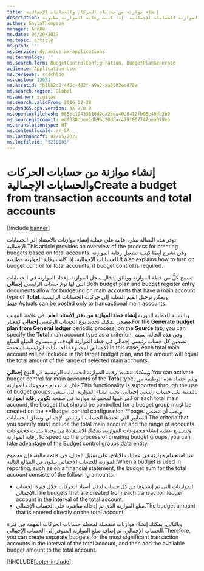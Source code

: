 ```yaml
---
title: إنشاء موازنة من حسابات الحركات والحسابات الإجمالية
description: توفر هذه المقالة نظرة عامة على عملية إنشاء موازنات بالاستناد إلى الحسابات الإجمالية. وهي تشرح أيضًا كيفية تشغيل رقابة الموازنة للحسابات الإجمالية، إذا كانت رقابة الموازنة مطلوبة.
author: ShylaThompson
manager: AnnBe
ms.date: 06/20/2017
ms.topic: article
ms.prod: ''
ms.service: dynamics-ax-applications
ms.technology: ''
ms.search.form: BudgetControlConfiguration, BudgetPlanGenerate
audience: Application User
ms.reviewer: roschlom
ms.custom: 13051
ms.assetid: fb1bb2d3-445c-402f-a9a3-aa6503eed78e
ms.search.region: Global
ms.author: sigitac
ms.search.validFrom: 2016-02-28
ms.dyn365.ops.version: AX 7.0.0
ms.openlocfilehash: 085bc12433616d2da2bda40a8412fb88e40db3b9
ms.sourcegitcommit: eaf330dbee1db96c20d5ac479f007747bea079eb
ms.translationtype: HT
ms.contentlocale: ar-SA
ms.lasthandoff: 02/15/2021
ms.locfileid: "5210183"
---
```

# <a name="create-a-budget-from-transaction-accounts-and-total-accounts"></a><span data-ttu-id="22bed-104">إنشاء موازنة من حسابات الحركات والحسابات الإجمالية</span><span class="sxs-lookup"><span data-stu-id="22bed-104">Create a budget from transaction accounts and total accounts</span></span>

[!include [banner](../includes/banner.md)]

<span data-ttu-id="22bed-105">توفر هذه المقالة نظرة عامة على عملية إنشاء موازنات بالاستناد إلى الحسابات الإجمالية.</span><span class="sxs-lookup"><span data-stu-id="22bed-105">This article provides an overview of the process for creating budgets based on total accounts.</span></span> <span data-ttu-id="22bed-106">وهي تشرح أيضًا كيفية تشغيل رقابة الموازنة للحسابات الإجمالية، إذا كانت رقابة الموازنة مطلوبة.</span><span class="sxs-lookup"><span data-stu-id="22bed-106">It also explains how to turn on budget control for total accounts, if budget control is required.</span></span>

<span data-ttu-id="22bed-107">تسمح كلُّ من خطة الموازنة ووثائق إدخال سجل الموازنة بإعداد الموازنة في الحسابات التي لها نوع حساب الرئيسي **إجمالي**.</span><span class="sxs-lookup"><span data-stu-id="22bed-107">Both budget plan and budget register entry documents allow for budgeting on main accounts that have a main account type of **Total**.</span></span> <span data-ttu-id="22bed-108">ويمكن ترحيل القيم الفعلية إلى حركات الحسابات الرئيسية فقط.</span><span class="sxs-lookup"><span data-stu-id="22bed-108">Actuals can be posted only to transactional main accounts.</span></span> 

<span data-ttu-id="22bed-109">وبالنسبة للعملية الدورية **إنشاء خطة الموازنة من دفتر الأستاذ العام**، في علامة التبويب **مصدر**، يمكنك تحديد نوع الحساب الرئيسي **إجمالي** كمعيار.</span><span class="sxs-lookup"><span data-stu-id="22bed-109">For the **Generate budget plan from General ledger** periodic process, on the **Source** tab, you can specify the **Total** main account type as a criterion.</span></span> <span data-ttu-id="22bed-110">وفي هذه الحالة، سيتم تضمين كل حساب رئيسي إجمالي في خطة الموازنة الهدف، وسيساوي المبلغ المبلغ الإجمالي لمجموعة الحسابات الرئيسية المحددة.</span><span class="sxs-lookup"><span data-stu-id="22bed-110">In this case, each total main account will be included in the target budget plan, and the amount will equal the total amount of the range of selected main accounts.</span></span> 

<span data-ttu-id="22bed-111">ويمكنك تنشيط رقابة الموازنة للحسابات الرئيسية من النوع **إجمالي**.</span><span class="sxs-lookup"><span data-stu-id="22bed-111">You can activate budget control for main accounts of the **Total** type.</span></span> <span data-ttu-id="22bed-112">ويتم اعتماد هذه الوظيفة من خلال استخدام مجموعات الموازنة.</span><span class="sxs-lookup"><span data-stu-id="22bed-112">This functionality is supported through the use of budget groups.</span></span> <span data-ttu-id="22bed-113">بالنسبة لكل حساب رئيسي إجمالي، يجب إنشاء الموازنة التي ينبغي مراقبتها لمجموعة موازنة في صفحة **تكوين رقابة الموازنة**.</span><span class="sxs-lookup"><span data-stu-id="22bed-113">For each total main account, the budget that should be controlled for a budget group must be created on the \*\*Budget control configuration \*\*page.</span></span> <span data-ttu-id="22bed-114">ويجب أن تتضمن المعايير التي تحددها الحساب الرئيسي الإجمالي ونطاق الحسابات‬.‬</span><span class="sxs-lookup"><span data-stu-id="22bed-114">The criteria that you specify must include the total main account and the range of accounts.</span></span> <span data-ttu-id="22bed-115">ولتسريع عملية إنشاء مجموعات الموازنة، يمكنك الاستفادة من وحدة بيانات مجموعات رقابة الموازنة.</span><span class="sxs-lookup"><span data-stu-id="22bed-115">To speed up the process of creating budget groups, you can take advantage of the Budget control groups data entity.</span></span> 

<span data-ttu-id="22bed-116">عند استخدام موازنة في عمليات الإبلاغ، على سبيل المثال، في قائمة مالية، فإن مجموع الموازنة للحساب الإجمالي يتكون من المبالغ التالية:</span><span class="sxs-lookup"><span data-stu-id="22bed-116">When a budget is used in reporting, such as on a financial statement, the budget sum for the total account consists of the following amounts:</span></span>

-   <span data-ttu-id="22bed-117">الموازنات التي تم إنشاؤها من كل حساب لدفتر أستاذ الحركات خلال فترة الحساب الإجمالي.</span><span class="sxs-lookup"><span data-stu-id="22bed-117">The budgets that are created from each transaction ledger account in the interval of the total account.</span></span>
-   <span data-ttu-id="22bed-118">مبلغ الموازنة الذي تم إدخاله مباشرة على الحساب الإجمالي.</span><span class="sxs-lookup"><span data-stu-id="22bed-118">The budget amount that is entered directly on the total account.</span></span>

<span data-ttu-id="22bed-119">وبالتالي، يمكنك إنشاء موازنات منفصلة لمعظم حسابات الحركات المهمة في فترة الحساب الإجمالي، ثم إضافة مبلغ الموازنة المتوفر إلى الحساب الإجمالي.</span><span class="sxs-lookup"><span data-stu-id="22bed-119">Therefore, you can create separate budgets for the most significant transaction accounts in the interval of the total account, and then add the available budget amount to the total account.</span></span>





[!INCLUDE[footer-include](../../includes/footer-banner.md)]